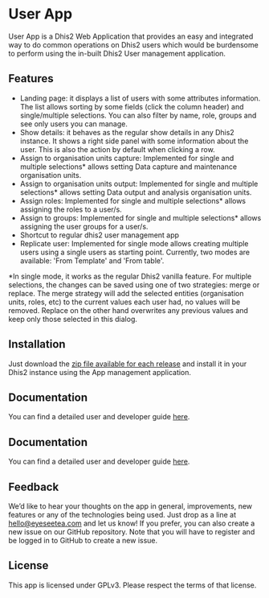 # User App

User App is a Dhis2 Web Application that provides an easy and integrated way to do common operations on Dhis2 users which would be burdensome to perform using the in-built Dhis2 User management application.

## Features

-   Landing page: it displays a list of users with some attributes information. The list allows sorting by some fields (click the column header) and single/multiple selections. You can also filter by name, role, groups and see only users you can manage.
-   Show details: it behaves as the regular show details in any Dhis2 instance. It shows a right side panel with some information about the user. This is also the action by default when clicking a row.
-   Assign to organisation units capture: Implemented for single and multiple selections\* allows setting Data capture and maintenance organisation units.
-   Assign to organisation units output: Implemented for single and multiple selections\* allows setting Data output and analysis organisation units.
-   Assign roles: Implemented for single and multiple selections\* allows assigning the roles to a user/s.
-   Assign to groups: Implemented for single and multiple selections\* allows assigning the user groups for a user/s.
-   Shortcut to regular dhis2 user management app
-   Replicate user: Implemented for single mode allows creating multiple users using a single users as starting point. Currently, two modes are available: 'From Template' and 'From table'.

\*In single mode, it works as the regular Dhis2 vanilla feature. For multiple selections, the changes can be saved using one of two strategies: merge or replace. The merge strategy will add the selected entities (organisation units, roles, etc) to the current values each user had, no values will be removed. Replace on the other hand overwrites any previous values and keep only those selected in this dialog.

## Installation

Just download the [zip file available for each release](https://github.com/EyeSeeTea/user-extended-app/releases) and install it in your Dhis2 instance using the App management application.

## Documentation

You can find a detailed user and developer guide [here](https://docs.google.com/document/d/1XdU57_WvAEJv-grdnXkpqh1K9DY5QUYl-8Bl0vEuboM/edit#).

## Documentation

You can find a detailed user and developer guide [here](https://docs.google.com/document/d/1XdU57_WvAEJv-grdnXkpqh1K9DY5QUYl-8Bl0vEuboM/edit#).

## Feedback

We’d like to hear your thoughts on the app in general, improvements, new features or any of the technologies being used. Just drop as a line at hello@eyeseetea.com and let us know! If you prefer, you can also create a new issue on our GitHub repository. Note that you will have to register and be logged in to GitHub to create a new issue.

## License

This app is licensed under GPLv3. Please respect the terms of that license.
